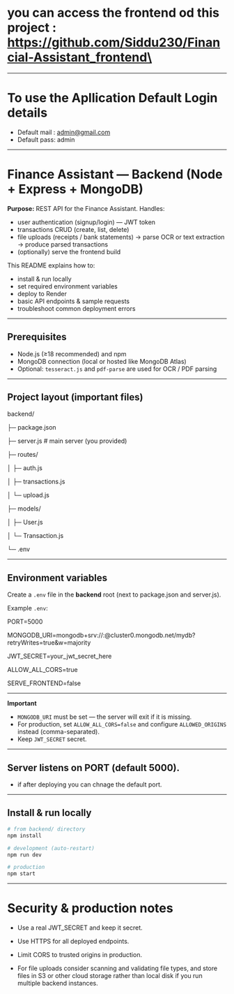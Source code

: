 # you can access the frontend od this project : https://github.com/Siddu230/Financial-Assistant_frontend\
---
# To use the Apllication Default Login details  
 - Default mail : admin@gmail.com 
 - Default pass: admin
---

# Finance Assistant — Backend (Node + Express + MongoDB)

**Purpose:** REST API for the Finance Assistant. Handles:
- user authentication (signup/login) — JWT token
- transactions CRUD (create, list, delete)
- file uploads (receipts / bank statements) → parse OCR or text extraction → produce parsed transactions
- (optionally) serve the frontend build

This README explains how to:
- install & run locally
- set required environment variables
- deploy to Render
- basic API endpoints & sample requests
- troubleshoot common deployment errors

---

## Prerequisites

- Node.js (≥18 recommended) and npm
- MongoDB connection (local or hosted like MongoDB Atlas)
- Optional: `tesseract.js` and `pdf-parse` are used for OCR / PDF parsing

---

## Project layout (important files)

backend/

├─ package.json

├─ server.js # main server (you provided)

├─ routes/

│ ├─ auth.js

│ ├─ transactions.js

│ └─ upload.js

├─ models/

│ ├─ User.js

│ └─ Transaction.js

└─ .env

---

## Environment variables

Create a `.env` file in the **backend** root (next to package.json and server.js).

Example `.env`:

PORT=5000 

MONGODB_URI=mongodb+srv://<user>:<password>@cluster0.mongodb.net/mydb?retryWrites=true&w=majority

JWT_SECRET=your_jwt_secret_here

ALLOW_ALL_CORS=true

SERVE_FRONTEND=false

--- 

**Important**
- `MONGODB_URI` must be set — the server will exit if it is missing.
- For production, set `ALLOW_ALL_CORS=false` and configure `ALLOWED_ORIGINS` instead (comma-separated).
- Keep `JWT_SECRET` secret.

---
## Server listens on PORT (default 5000).
- if after deploying you can chnage the default port.
---
## Install & run locally

```bash
# from backend/ directory
npm install

# development (auto-restart)
npm run dev

# production
npm start

```
---

# Security & production notes

- Use a real JWT_SECRET and keep it secret.

- Use HTTPS for all deployed endpoints.

- Limit CORS to trusted origins in production.

- For file uploads consider scanning and validating file types, and store files in S3 or other cloud storage rather than local disk if you run multiple backend instances.
